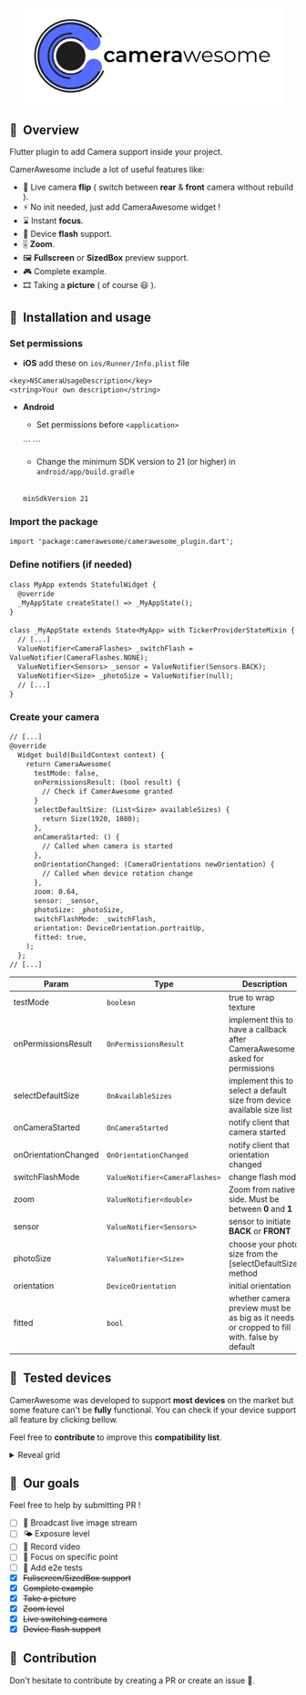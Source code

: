<p align="center">
	<a href="https://apparence.io/">
		<img src="logo/banner.png" width="456" alt="camerawesome_logo">
	</a>
</p>

## 🚀&nbsp; Overview

Flutter plugin to add Camera support inside your project.

CamerAwesome include a lot of useful features like:

- 📲 Live camera **flip** ( switch between **rear** & **front** camera without rebuild ).
- ⚡️ No init needed, just add CameraAwesome widget !
- ⌛️ Instant **focus**.
- 📸 Device **flash** support.
- 🎚 **Zoom**.
- 🖼 **Fullscreen** or **SizedBox** preview support.
- 🎮 Complete example.
- 🎞 Taking a **picture** ( of course 😃 ).

## 📖&nbsp; Installation and usage

### Set permissions
   - **iOS** add these on ```ios/Runner/Info.plist``` file

```
<key>NSCameraUsageDescription</key>
<string>Your own description</string>
```

  - **Android** 
    - Set permissions before ```<application>```
    <br />
    ```
    <uses-permission android:name="android.permission.CAMERA" />
    <uses-permission android:name="android.permission.WRITE_EXTERNAL_STORAGE" />
    ```
    
    - Change the minimum SDK version to 21 (or higher) in ```android/app/build.gradle```
    <br />
  
    ```
    minSdkVersion 21
    ```

### Import the package
```
import 'package:camerawesome/camerawesome_plugin.dart';
```

### Define notifiers (if needed)
```
class MyApp extends StatefulWidget {
  @override
  _MyAppState createState() => _MyAppState();
}

class _MyAppState extends State<MyApp> with TickerProviderStateMixin {
  // [...]
  ValueNotifier<CameraFlashes> _switchFlash = ValueNotifier(CameraFlashes.NONE);
  ValueNotifier<Sensors> _sensor = ValueNotifier(Sensors.BACK);
  ValueNotifier<Size> _photoSize = ValueNotifier(null);
  // [...]
}
```

### Create your camera

```
// [...]
@override
  Widget build(BuildContext context) {
    return CameraAwesome(
      testMode: false,
      onPermissionsResult: (bool result) {
        // Check if CamerAwesome granted
      }
      selectDefaultSize: (List<Size> availableSizes) {
        return Size(1920, 1080);
      },
      onCameraStarted: () {
        // Called when camera is started
      },
      onOrientationChanged: (CameraOrientations newOrientation) {
        // Called when device rotation change
      },
      zoom: 0.64,
      sensor: _sensor,
      photoSize: _photoSize,
      switchFlashMode: _switchFlash,
      orientation: DeviceOrientation.portraitUp,
      fitted: true,
    );
  };
// [...]
```

| Param | Type  | Description | Required |
| ---   | ---   | ---         | --- |
| testMode | ```boolean``` | true to wrap texture |  |
| onPermissionsResult | ```OnPermissionsResult``` | implement this to have a callback after CameraAwesome asked for permissions |  |
| selectDefaultSize | ```OnAvailableSizes``` | implement this to select a default size from device available size list | ✅ |
| onCameraStarted | ```OnCameraStarted``` | notify client that camera started |  |
| onOrientationChanged | ```OnOrientationChanged``` | notify client that orientation changed |  |
| switchFlashMode | ```ValueNotifier<CameraFlashes>``` | change flash mode |  |
| zoom | ```ValueNotifier<double>``` | Zoom from native side. Must be between **0** and **1** |  |
| sensor | ```ValueNotifier<Sensors>``` | sensor to initiate **BACK** or **FRONT** | ✅ |
| photoSize | ```ValueNotifier<Size>``` | choose your photo size from the [selectDefaultSize] method |  |
| orientation | ```DeviceOrientation``` | initial orientation |  |
| fitted | ```bool``` | whether camera preview must be as big as it needs or cropped to fill with. false by default |  |

## 📱&nbsp; Tested devices

CamerAwesome was developed to support **most devices** on the market but some feature can't be **fully** functional. You can check if your device support all feature by clicking bellow.

Feel free to **contribute** to improve this **compatibility list**.

<details>
<summary>Reveal grid</summary>
<p>

| Devices       | Flash | Focus | Zoom | Flip |
| ------------- | ----- | ----- | ---- | ---- |
| iPhone X      | ✅    | ✅    | ✅    | ✅   |
| iPhone 7      | ✅    | ✅    | ✅    | ✅   |
| One Plus 6T   | ✅    | ✅    | ✅    | ✅   |

</p>
</details>

## 🎯&nbsp; Our goals

Feel free to help by submitting PR !

- [ ] 📡 Broadcast live image stream
- [ ] 🌤 Exposure level
- [ ] 🎥 Record video
- [ ] 🌠 Focus on specific point
- [ ] 🧰 Add e2e tests
- [x] ~~Fullscreen/SizedBox support~~
- [x] ~~Complete example~~
- [x] ~~Take a picture~~
- [x] ~~Zoom level~~
- [x] ~~Live switching camera~~
- [x] ~~Device flash support~~

## 👥&nbsp; Contribution

Don't hesitate to contribute by creating a PR or create an issue 🎉.
